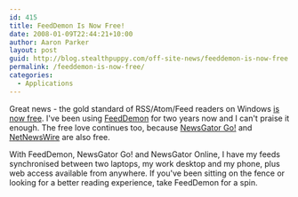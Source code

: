 ```yaml
---
id: 415
title: FeedDemon Is Now Free!
date: 2008-01-09T22:44:21+10:00
author: Aaron Parker
layout: post
guid: http://blog.stealthpuppy.com/off-site-news/feeddemon-is-now-free
permalink: /feeddemon-is-now-free/
categories:
  - Applications
---
```

Great news - the gold standard of RSS/Atom/Feed readers on Windows [is now free](http://nick.typepad.com/blog/2008/01/free-demon-yes.html). I've been using [FeedDemon](http://www.newsgator.com/Individuals/FeedDemon/Default.aspx) for two years now and I can't praise it enough. The free love continues too, because [NewsGator Go!](http://www.newsgator.com/Individuals/NewsGatorGo/Default.aspx) and [NetNewsWire](http://www.newsgator.com/Individuals/NetNewsWire/Default.aspx) are also free.

With FeedDemon, NewsGator Go! and NewsGator Online, I have my feeds synchronised between two laptops, my work desktop and my phone, plus web access available from anywhere. If you've been sitting on the fence or looking for a better reading experience, take FeedDemon for a spin.